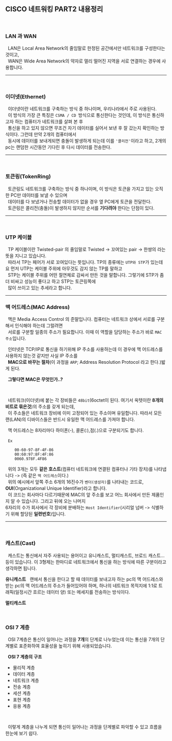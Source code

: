 ## **CISCO 네트워킹 PART2 내용정리**

<br>

### **LAN 과 WAN**
&nbsp; LAN은 Local Area Network의 줄임말로 한정된 공간에서만 네트워크를 구성한다는 것이고,<br>
&nbsp; WAN은 Wide Area Network의 약자로 멀리 떨어진 지역을 서로 연결하는 경우에 사용합니다.<br>

---
<br>

### **이더넷(Ethernet)**
&nbsp; 이더넷이란 네트워크를 구축하는 방식 중 하나이며, 우리나라에서 
주로 사용된다.<br>
&nbsp; 이 방식의 가장 큰 특징은 ``CSMA / CD ``방식으로 통신한다는 것인데, 이 방식은 통신하고자 하는 컴퓨터가 네트워크를 살펴 본 후<br>
&nbsp; 통신을 하고 있지 않으면 무조건 자기 데이터를 실어서 보낸 후 
잘 갔는지 확인하는 방식이다. 그런데 만약 2개의 컴퓨터에서<br>
&nbsp; 동시에 데이터를 보내게되면 충돌이 발생하게 되는데 이를 ``'콜리전'``이라고 하고, 2개의 pc는 랜덤한 시간동안 기다린 후 다시 데이터를 전송한다.

---

<br>

### **토큰링(TokenRing)**
&nbsp; 토큰링도 네트워크를 구축하는 방식 중 하나이며, 이 방식은 토큰을 가지고 있는 오직 한 PC만 데이터를 보낼 수 있으며<br>
&nbsp; 데이터를 다 보냈거나 전송할 데이터가 없을 경우 옆 PC에게 토큰을 전달한다.<br>
&nbsp; 토큰링은 콜리전(충돌)이 발생하지 않지만 순서를 **기다려야** 한다는 단점이 있다.

---

<br>

### **UTP 케이블**
&nbsp; TP 케이블이란 Twisted-pair 의 줄임말로 Twisted -> 꼬여있는
pair -> 한쌍의 라는 뜻을 지니고 있습니다.<br>
&nbsp; 따라서 TP는 페어가 서로 꼬여있다는 뜻입니다. TP의 종류에는 ``UTP와 STP``가 있는데요 먼저 UTP는 케이블 주위에 아무것도 감지 않는
TP를 말하고 <br>
&nbsp; STP는 케이블 주위를 어떤 절연체로 감싸서 만든 것을 말합니다. 그렇기에 STP가 좀 더 비싸고 성능이 좋다고 하고 STP는 토큰링쪽에<br>
&nbsp; 많이 쓰이고 있는 추세라고 합니다.
 
---

### **맥 어드레스(MAC Address)**
&nbsp; 맥은 Media Access Control 의 준말입니다. 컴퓨터는 네트워크 상에서 서로를 구분해서 인식해야 하는데 그럴려면<br>
&nbsp; 서로를 구분할 일종의 주소가 필요합니다. 이때 이 역할을 담당하는 주소가 바로 ``MAC 주소``입니다.<br>

&nbsp; 인터넷은 TCP/IP로 통신을 하기위해 IP 주소를 사용하는데 이 경우에 맥 어드레스를 사용하지 않는것 같지만 사실 IP 주소를<br> &nbsp; **MAC으로 바꾸는 절차**(이 과정을 ``ARP``; Address Resolution Protocol 라고 한다.)밟게 된다.<br>

&nbsp; **그렇다면 MAC은 무엇인가..?**

<br>

&nbsp; 네트워크(이더넷)에 붙는 각 장비들은 ``48bit``(6octet이 된다. 여기서 옥텟이란 **8개의 비트로 묶은것**)의 주소를 갖게 되는데,<br>
&nbsp; 이 주소들은 네트워크 장비에 이미 고정되어 있는 주소이며 유일합니다. 따라서 모든 랜(LAN)의 디바이스들은 반드시 유일한 맥 어드레스를 가져야 합니다.<br>

&nbsp; 맥 어드레스는 8자리마다 하이폰(-), 콜론(:),점(.)으로 구분되기도 합니다.<br>

&nbsp; ``Ex``
```
    00-60-97-8F-4F-86
    00:60:97:8F:4F:86
    0060.978F.4F86
```

&nbsp; 위의 3개는 모두 **같은 호스트**(컴퓨터 네트워크에 연결된 컴퓨터나 기타 장치)를 나타냅니다 -> (즉 같은 ``맥 어드레스``이다.)<br>
&nbsp; 위의 예시에서 앞쪽 주소 6개의 16진수가 ``벤더(생성자)``를 나타내는 코드로, **OUI**(Organizational Unique Identifier)라고 합니다.<br>
&nbsp; 이 코드는 회사마다 다르기때문에 MAC의 앞 주소를 보고 어느 회사에서 만든 제품인지 알 수 있습니다. 그리고 뒤에 오는 나머지<br>
6자리의 수가 회사에서 각 장비에 분배하는 ``Host Identifier``(시리얼 넘버 -> 식별하기 위해 할당된 **일련번호**)입니다.

---

<br>

### **캐스트(Cast)**
&nbsp; 캐스트는 통신에서 자주 사용되는 용어이고 유니캐스트, 멀티캐스트, 브로드 캐스트...등이 있습니다. 이 3형제는 한마디로
네트워크에서 통신을 하는 방식에 따른 구분이라고 생각하면 됩니다.

**유니캐스트**
&nbsp; 랜에서 통신을 한다고 할 때 데이터를 보내고자 하는 pc의 맥 어드레스와 받는 pc의 맥 어드레스의 주소가 들어있어야 하며, 하나의 네트워크 목적지에 1:1로 트래픽(일정시간 흐르는 데이터 양) 또는 메세지를 전송하는 방식이다.

**멀티캐스트**

<br>

### **OSI 7 계층**

&nbsp; OSI 7계층은 통신이 일어나는 과정을 **7개**의 단계로 나누었는데 이는 통신을 7개의 단계별로 표준화하여 효율성을 높히기 위해 사용되었습니다.<br>

&nbsp; **OSI 7 계층의 구조**
- 물리적 계층
- 데이터 계층
- 네트워크 계층
- 전송 계층
- 세션 계층
- 표현 계층
- 응용 계층

<br>

&nbsp; 이렇게 계층을 나누게 되면 통신이 일어나는 과정을 단계별로 파악할 수 있고 흐름을 한눈에 보기 쉽다.


















